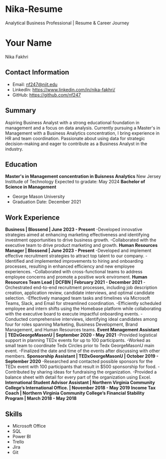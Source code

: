 # Nika-Resume
Analytical Business Professional | Resume &amp; Career Journey
# Your Name
Nika Fakhri
## Contact Information
- Email: nf247@njit.edu
- LinkedIn: https://www.linkedin.com/in/nika-fakhri/
- GitHub: https://github.com/nf247

## Summary
Aspiring Business Analyst with a strong educational foundation in management and a focus on data analysis. Currently pursuing a Master's in Management with a Business Analytics concentration, I bring experience in HR and team coordination. Passionate about using data for strategic decision-making and eager to contribute as a Business Analyst in the industry.

## Education
**Master's in Management concentration in Buisness Analytics**
New Jersey Institude of Technology
Expected to gradate: May 2024
**Bachelor of Science in Management**
- George Mason University
- Graduation Date: December 2021

## Work Experience
**Business  | Blossend | June 2023 - Present**
-Developed innovative strategies aimed at enhancing marketing effectiveness and identifying investment opportunities to drive business growth.
-Collaborated with the executive team to drive product marketing and growth.
**Human Resources Manager  | Blossend | June 2023 - Present**
-Developed and implement effective recruitment strategies to attract top talent to our company.
-Identified and implemented improvements to hiring and onboarding processes, resulting in enhanced efficiency and new employee experiences.
-Collaborated with cross-functional teams to address employee concerns and promote a positive work enviroment.
**Human Resources Team Lead  | DCFBN | February 2021 - December 2021**
-Orchestrated end-to-end recruitment processes, including job description creation, application review, candidate interviews, and optimal candidate selection.
-Effectively managed team tasks and timelines via Microsoft Teams, Slack, and Email for streamlined coordination.
-Efficiently scheduled employee and intern shifts using the Homebase platform while collaborating with the executive board to execute impactful onboarding events.
-Conducted comprehensive interviews, identifying ideal candidates among four for roles spanning Marketing, Business Development, Brand Management, and Human Resources teams.
**Event Management Assistant  | TEDxGeorgeMasonU | September 2020 - May 2021**
-Provided logistical support in planning TEDx events for up to 100 participants.
-Worked as small team to coordinate Tedx Circles prior to Tedx GeorgeMasonU main event.
-Finalized the date and time of the events after discussing with other members.
**Sponsorship Assistant  | TEDxGeorgeMasonU | October 2019 - September 2020**
-Researched and contacted possible sponsors for the TEDx event with 100 participants that result in $500 sponsorship for food.
-Contributed by sharing ideas for fundraising the organization.
-Provided a balance sheet with detail for every part of the organization using Excel.
**International Student Advisor Assistant  | Northern Virginia Community College’s International Office. | November 2018 - May 2019**
**Income Tax Coach  | Northern Virginia Community College’s Financial Stability Program | March 2018 - May 2018**

## Skills
- Microsoft Office
- SQL
- Power BI
- Trello
- Jira
- Git
